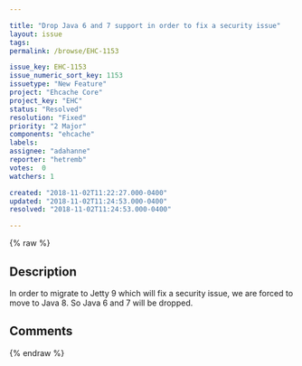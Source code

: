 ```yaml
---

title: "Drop Java 6 and 7 support in order to fix a security issue"
layout: issue
tags: 
permalink: /browse/EHC-1153

issue_key: EHC-1153
issue_numeric_sort_key: 1153
issuetype: "New Feature"
project: "Ehcache Core"
project_key: "EHC"
status: "Resolved"
resolution: "Fixed"
priority: "2 Major"
components: "ehcache"
labels: 
assignee: "adahanne"
reporter: "hetremb"
votes:  0
watchers: 1

created: "2018-11-02T11:22:27.000-0400"
updated: "2018-11-02T11:24:53.000-0400"
resolved: "2018-11-02T11:24:53.000-0400"

---
```




{% raw %}



## Description

<div markdown="1" class="description">

In order to migrate to Jetty 9 which will fix a security issue, we are forced to move to Java 8. So Java 6 and 7 will be dropped.

</div>

## Comments



{% endraw %}

